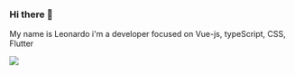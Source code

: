 ### Hi there 👋

My name is Leonardo i'm a developer focused on Vue-js, typeScript, CSS, Flutter<br>

<picture>
  <source
    srcset="https://github-readme-stats.vercel.app/api?username=leowitcroz&show_icons=true&theme=dark"
    media="(prefers-color-scheme: dark)"
  />
  <source
    srcset="https://github-readme-stats.vercel.app/api?username=leowitcroz&show_icons=true"
    media="(prefers-color-scheme: light), (prefers-color-scheme: no-preference)"
  />
  <img src="https://github-readme-stats.vercel.app/api?username=leowitcroz&show_icons=true" />
</picture>
